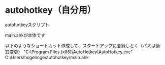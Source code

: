 autohotkey（自分用）
==========

autohotkeyスクリプト

main.ahkが本体です

以下のようなショートカット作成して、スタートアップに登録しとく（パスは適宜変更）
"C:\Program Files (x86)\AutoHotkey\AutoHotkey.exe" C:\Users\hogehoge\autohotkey\main.ahk


